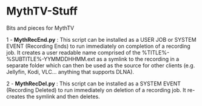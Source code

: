 # MythTV-Stuff
Bits and pieces for MythTV

1 - **MythRecEnd.py** : This script can be installed as a USER JOB or SYSTEM EVENT (Recording Ends) to run immediately on completion of a recording job.  It creates a user readable name comprised of the %TITLE%-%SUBTITLE%-YYMMDDHHMM.ext as a symlink to the recording in a separate folder which can then be used as the source for other clients (e.g. Jellyfin, Kodi, VLC... anything that supports DLNA).

2 - **MythRecDel.py** : This script can be installed as a SYSTEM EVENT (Recording Deleted) to run immediately on deletion of a recording job.  It re-creates the symlink and then deletes.

